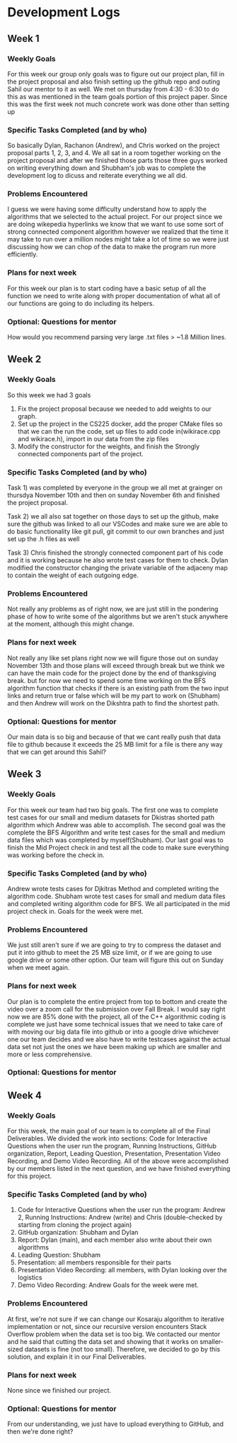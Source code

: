 # Development Logs

## Week 1

### Weekly Goals
For this week our group only goals was to figure out our project plan, fill in the project proposal and also finish setting up the github repo and outing Sahil our mentor to it as well. We met on thursday from 4:30 - 6:30 to do this as was mentioned in the team goals portion of this project paper. Since this was the first week not much concrete work was done other than setting up

### Specific Tasks Completed (and by who)
So basically Dylan, Rachanon (Andrew), and Chris worked on the project proposal parts 1, 2, 3, and 4. We all sat in a room together working on the project proposal and after we finished those parts those three guys worked on writing everything down and Shubham's job was to complete the development log to dicuss and reiterate everything we all did.

### Problems Encountered 
I guess we were having some difficulty understand how to apply the algorithms that we selected to the actual project. For our project since we are doing wikepedia hyperlinks we know that we want to use some sort of strong connected component algorithm however we realized that the time it may take to run over a million nodes might take a lot of time so we were just discussing how we can chop of the data to make the program run more efficiently.

### Plans for next week
For this week our plan is to start coding have a basic setup of all the function we need to write along with proper documentation of what all of our functions are going to do including its helpers.

### Optional: Questions for mentor
How would you recommend parsing very large .txt files > ~1.8 Million lines.

## Week 2

### Weekly Goals
So this week we had 3 goals
1. Fix the project proposal because we needed to add weights to our graph.
2. Set up the project in the CS225 docker, add the proper CMake files so that we can the run the code, set up files to add code in(wikirace.cpp and wikirace.h), import in our data from the zip files
3. Modify the constructor for the weights, and finish the Strongly connected components part of the project. 

### Specific Tasks Completed (and by who)

Task 1) was completed by everyone in the group we all met at grainger on thursdya November 10th and then on sunday November 6th and finished the project proposal. 

Task 2) we all also sat together on those days to set up the github, make sure the github was linked to all our VSCodes and make sure we are able to do basic functionality like git pull, git commit to our own branches and just set up the .h files as well

Task 3) Chris finished the strongly connected component part of his code and it is working because he also wrote test cases for them to check. Dylan modified the constructor changing the private variable of the adjaceny map to contain the weight of each outgoing edge.

### Problems Encountered 
Not really any problems as of right now, we are just still in the pondering phase of how to write some of the algorithms but we aren't stuck anywhere at the moment, although this might change.

### Plans for next week
Not really any like set plans right now we will figure those out on sunday November 13th and those plans will exceed through break but we think we can have the main code for the project done by the end of thanksgiving break. but for now we need to spend some time working on the BFS algorithm function that checks if there is an existing path from the two input links and return true or false which will be my part to work on (Shubham) and then Andrew will work on the Dikshtra path to find the shortest path.

### Optional: Questions for mentor
Our main data is so big and because of that we cant really push that data file to github because it exceeds the 25 MB limit for a file is there any way that we can get around this Sahil?

## Week 3

### Weekly Goals
For this week our team had two big goals. The first one was to complete test cases for our small and medium datasets for Dkistras shorted path algorithm which Andrew was able to accomplish. The second goal was the complete the BFS Algorithm and write test cases for the small and medium data files which was completed by myself(Shubham). Our last goal was to finish the Mid Project check in and test all the code to make sure everything was working before the check in.

### Specific Tasks Completed (and by who)
Andrew wrote tests cases for Djkitras Method and completed writing the algorithm code. Shubham wrote test cases for small and medium data files and completed writing algorithm code for BFS. We all participated in the mid project check in. Goals for the week were met.

### Problems Encountered 
We just still aren't sure if we are going to try to compress the dataset and put it into github to meet the 25 MB size limit, or if we are going to use google drive or some other option. Our team will figure this out on Sunday when we meet again.

### Plans for next week
Our plan is to complete the entire project from top to bottom and create the video over a zoom call for the submission over Fall Break. I would say right now we are 85% done with the project, all of the C++ algorithmic coding is complete we just have some technical issues that we need to take care of with moving our big data file into github or into a google drive whichever one our team decides and we also have to write testcases against the actual data set not just the ones we have been making up which are smaller and more or less comprehensive.

### Optional: Questions for mentor

## Week 4

### Weekly Goals
For this week, the main goal of our team is to complete all of the Final Deliverables. We divided the work into sections: Code for Interactive Questions when the user run the program, Running Instructions, GitHub organization, Report, Leading Question, Presentation, Presentation Video Recording, and Demo Video Recording. All of the above were accomplished by our members listed in the next question, and we have finished everything for this project.

### Specific Tasks Completed (and by who)
1. Code for Interactive Questions when the user run the program: Andrew
2, Running Instructions: Andrew (write) and Chris (double-checked by starting from cloning the project again)
3. GitHub organization: Shubham and Dylan
4. Report: Dylan (main), and each member also write about their own algorithms
5. Leading Question: Shubham 
6. Presentation: all members responsible for their parts
7. Presentation Video Recording: all members, with Dylan looking over the logistics
8. Demo Video Recording: Andrew
Goals for the week were met.

### Problems Encountered 
At first, we're not sure if we can change our Kosaraju algorithm to iterative implementation or not, since our recursive version encounters Stack Overflow problem when the data set is too big. We contacted our mentor and he said that cutting the data set and showing that it works on smaller-sized datasets is fine (not too small). Therefore, we decided to go by this solution, and explain it in our Final Deliverables.

### Plans for next week
None since we finished our project.

### Optional: Questions for mentor
From our understanding, we just have to upload everything to GitHub, and then we're done right?
